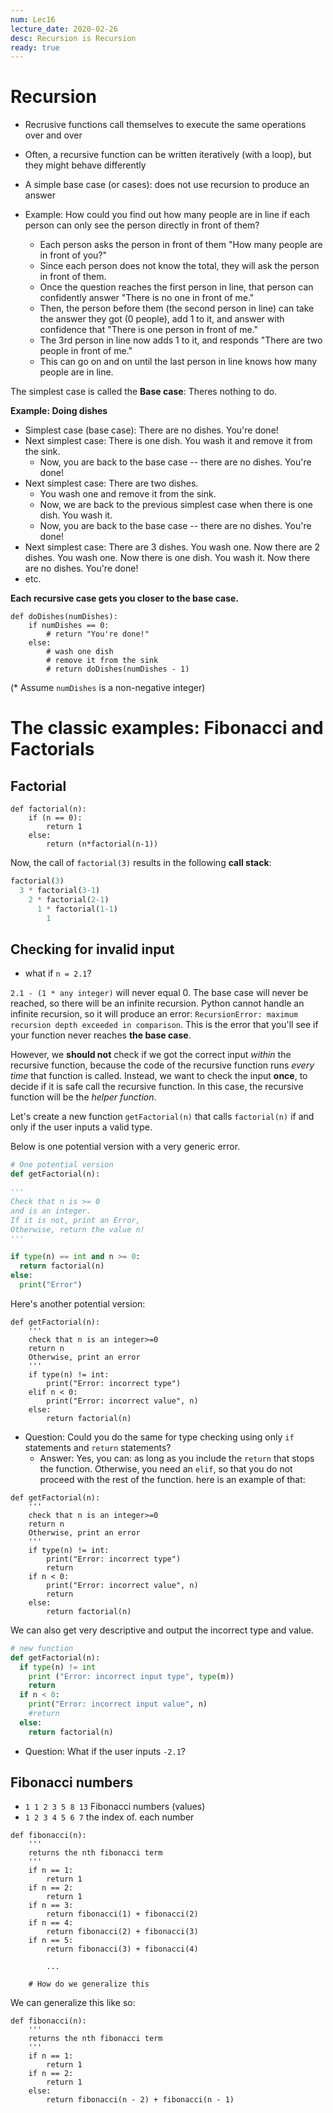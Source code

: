 ```yaml
---
num: Lec16
lecture_date: 2020-02-26
desc: Recursion is Recursion
ready: true
---
```


# Recursion
* Recrusive functions call themselves to execute the same operations over and over
* Often, a recursive function can be written iteratively (with a loop), but they might behave differently
* A simple base case (or cases): does not use recursion to produce an answer


* Example: How could you find out how many people are in line if each person can only see the person directly in front of them?
    * Each person asks the person in front of them "How many people are in front of you?" 
    * Since each person does not know the total, they will ask the person in front of them. 
    * Once the question reaches the first person in line, that person can confidently answer "There is no one in front of me."
    * Then, the person before them (the second person in line) can take the answer they got (0 people), add 1 to it, and answer with confidence that "There is one person in front of me." 
    * The 3rd person in line now adds 1 to it, and responds "There are two people in front of me." 
    * This can go on and on until the last person in line knows how many people are in line.

The simplest case is called the **Base case**: Theres nothing to do.

**Example: Doing dishes**
* Simplest case (base case): There are no dishes. You're done!
* Next simplest case: There is one dish. You wash it and remove it from the sink. 
   * Now, you are back to the base case -- there are no dishes. You're done!
* Next simplest case: There are two dishes. 
   * You wash one and remove it from the sink.
   * Now, we are back to the previous simplest case when there is one dish. You wash it. 
   * Now, you are back to the base case -- there are no dishes. You're done!
* Next simplest case: There are 3 dishes. You wash one. Now there are 2 dishes. You wash one. Now there is one dish. You wash it. Now there are no dishes. You're done!
* etc.

**Each recursive case gets you closer to the base case.**


```python3
def doDishes(numDishes):
    if numDishes == 0:
        # return "You're done!"
    else:
        # wash one dish
        # remove it from the sink
        # return doDishes(numDishes - 1)
```
(* Assume `numDishes` is a non-negative integer)


# The classic examples: Fibonacci and Factorials

## Factorial

```python3
def factorial(n):
    if (n == 0):
        return 1
    else:
        return (n*factorial(n-1))
```

Now, the call of `factorial(3)` results in the following **call stack**:

```python
factorial(3)
  3 * factorial(3-1)
    2 * factorial(2-1)
      1 * factorial(1-1)
        1
```



## Checking for invalid input

* what if `n = 2.1`?

`2.1 - (1 * any integer)` will never equal 0. The base case will never be reached, so there will be an infinite recursion. 
Python cannot handle an infinite recursion, so it will produce an error: `RecursionError: maximum recursion depth exceeded in comparison`. 
This is the error that you'll see if your function never reaches **the base case**.

However, we **should not** check if we got the correct input _within_ the recursive function, 
because the code of the recursive function runs _every time_ that function is called.
Instead, we want to check the input **once**, to decide if it is safe call the recursive function.
In this case, the recursive function will be the _helper function_.


Let's create a new function `getFactorial(n)` that calls `factorial(n)` 
if and only if the user inputs a valid type.

Below is one potential version with a very generic error.

```python
# One potential version
def getFactorial(n):

'''
Check that n is >= 0
and is an integer.
If it is not, print an Error,
Otherwise, return the value n!
'''

if type(n) == int and n >= 0:
  return factorial(n)
else:
  print("Error")
```

Here's another potential version:

```python3
def getFactorial(n):
    '''
    check that n is an integer>=0
    return n
    Otherwise, print an error
    '''
    if type(n) != int:
        print("Error: incorrect type")
    elif n < 0:
        print("Error: incorrect value", n)
    else:
        return factorial(n)
```

* Question: Could you do the same for type checking using only `if` statements and `return` statements?
  * Answer: Yes, you can: as long as you include the `return` that stops the function. Otherwise, you need an `elif`, so that you do not proceed with the rest of the function. here is an example of that:
```python3
def getFactorial(n):
    '''
    check that n is an integer>=0
    return n
    Otherwise, print an error
    '''
    if type(n) != int:
        print("Error: incorrect type")
        return
    if n < 0:
        print("Error: incorrect value", n)
        return
    else:
        return factorial(n)
```

We can also get very descriptive and output the incorrect type and value.

```python
# new function
def getFactorial(n):
  if type(n) != int
    print ("Error: incorrect input type", type(m))
    return
  if n < 0:
    print("Error: incorrect input value", n)
    #return
  else:
    return factorial(n)    
```



* Question: What if the user inputs `-2.1`?


## Fibonacci numbers

* `1 1 2 3 5 8 13` Fibonacci numbers (values)
* `1 2 3 4 5 6 7` the index of. each number

```python3
def fibonacci(n):
    '''
    returns the nth fibonacci term
    '''
    if n == 1:
        return 1
    if n == 2:
        return 1
    if n == 3:
        return fibonacci(1) + fibonacci(2)
    if n == 4:
        return fibonacci(2) + fibonacci(3)
    if n == 5:
        return fibonacci(3) + fibonacci(4)

        ...

    # How do we generalize this
```
We can generalize this like so:

```python3
def fibonacci(n):
    '''
    returns the nth fibonacci term
    '''
    if n == 1:
        return 1
    if n == 2:
        return 1
    else:
        return fibonacci(n - 2) + fibonacci(n - 1)
```    
